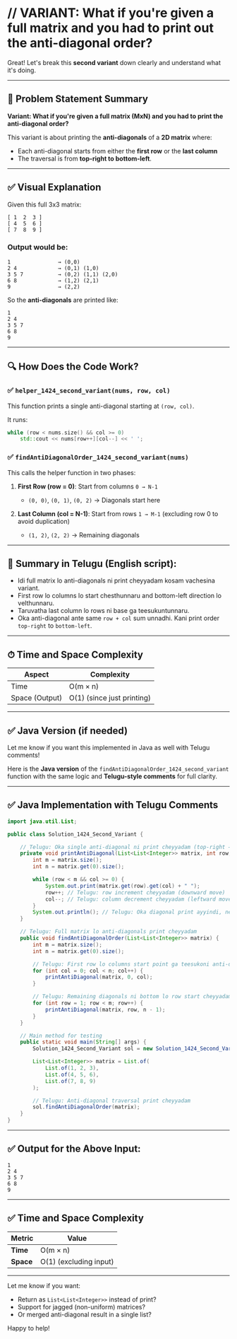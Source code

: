# // VARIANT: What if you're given a full matrix and you had to print out the anti-diagonal order?
Great! Let's break this **second variant** down clearly and understand what it's doing.

---

## 🧠 **Problem Statement Summary**

**Variant: What if you're given a full matrix (MxN) and you had to print the anti-diagonal order?**

This variant is about printing the **anti-diagonals** of a **2D matrix** where:

* Each anti-diagonal starts from either the **first row** or the **last column**
* The traversal is from **top-right to bottom-left**.

---

## ✅ **Visual Explanation**

Given this full 3x3 matrix:

```
[ 1  2  3 ]
[ 4  5  6 ]
[ 7  8  9 ]
```

### Output would be:

```
1               → (0,0)
2 4             → (0,1) (1,0)
3 5 7           → (0,2) (1,1) (2,0)
6 8             → (1,2) (2,1)
9               → (2,2)
```

So the **anti-diagonals** are printed like:

```
1
2 4
3 5 7
6 8
9
```

---

## 🔍 **How Does the Code Work?**

### ✅ `helper_1424_second_variant(nums, row, col)`

This function prints a single anti-diagonal starting at `(row, col)`.

It runs:

```cpp
while (row < nums.size() && col >= 0)
    std::cout << nums[row++][col--] << ' ';
```

### ✅ `findAntiDiagonalOrder_1424_second_variant(nums)`

This calls the helper function in two phases:

1. **First Row (row = 0)**: Start from columns `0 → N-1`

   * `(0, 0)`, `(0, 1)`, `(0, 2)` → Diagonals start here
2. **Last Column (col = N-1)**: Start from rows `1 → M-1` (excluding row 0 to avoid duplication)

   * `(1, 2)`, `(2, 2)` → Remaining diagonals

---

## 🧠 Summary in Telugu (English script):

* Idi full matrix lo anti-diagonals ni print cheyyadam kosam vachesina variant.
* First row lo columns lo start chesthunnaru and bottom-left direction lo velthunnaru.
* Taruvatha last column lo rows ni base ga teesukuntunnaru.
* Oka anti-diagonal ante same `row + col` sum unnadhi. Kani print order `top-right` to `bottom-left`.

---

## ⏱ Time and Space Complexity

| Aspect         | Complexity                 |
| -------------- | -------------------------- |
| Time           | O(m × n)                   |
| Space (Output) | O(1) (since just printing) |

---

## ✅ Java Version (if needed)

Let me know if you want this implemented in Java as well with Telugu comments!




Here is the **Java version** of the `findAntiDiagonalOrder_1424_second_variant` function with the same logic and **Telugu-style comments** for full clarity.

---

## ✅ Java Implementation with Telugu Comments

```java
import java.util.List;

public class Solution_1424_Second_Variant {

    // Telugu: Oka single anti-diagonal ni print cheyyadam (top-right → bottom-left)
    private void printAntiDiagonal(List<List<Integer>> matrix, int row, int col) {
        int m = matrix.size();
        int n = matrix.get(0).size();

        while (row < m && col >= 0) {
            System.out.print(matrix.get(row).get(col) + " ");
            row++; // Telugu: row increment cheyyadam (downward move)
            col--; // Telugu: column decrement cheyyadam (leftward move)
        }
        System.out.println(); // Telugu: Oka diagonal print ayyindi, newline print cheyyadam
    }

    // Telugu: Full matrix lo anti-diagonals print cheyyadam
    public void findAntiDiagonalOrder(List<List<Integer>> matrix) {
        int m = matrix.size();
        int n = matrix.get(0).size();

        // Telugu: First row lo columns start point ga teesukoni anti-diagonal print cheyyadam
        for (int col = 0; col < n; col++) {
            printAntiDiagonal(matrix, 0, col);
        }

        // Telugu: Remaining diagonals ni bottom lo row start cheyyadam (last column tho)
        for (int row = 1; row < m; row++) {
            printAntiDiagonal(matrix, row, n - 1);
        }
    }

    // Main method for testing
    public static void main(String[] args) {
        Solution_1424_Second_Variant sol = new Solution_1424_Second_Variant();

        List<List<Integer>> matrix = List.of(
            List.of(1, 2, 3),
            List.of(4, 5, 6),
            List.of(7, 8, 9)
        );

        // Telugu: Anti-diagonal traversal print cheyyadam
        sol.findAntiDiagonalOrder(matrix);
    }
}
```

---

## ✅ Output for the Above Input:

```
1 
2 4 
3 5 7 
6 8 
9 
```

---

## ✅ Time and Space Complexity

| Metric    | Value                  |
| --------- | ---------------------- |
| **Time**  | O(m × n)               |
| **Space** | O(1) (excluding input) |

---

Let me know if you want:

* Return as `List<List<Integer>>` instead of print?
* Support for jagged (non-uniform) matrices?
* Or merged anti-diagonal result in a single list?

Happy to help!
